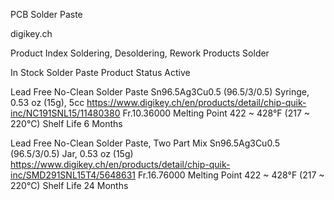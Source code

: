 PCB Solder Paste

digikey.ch

Product Index
Soldering, Desoldering, Rework Products
Solder

In Stock
Solder Paste
Product Status Active

Lead Free No-Clean Solder Paste Sn96.5Ag3Cu0.5 (96.5/3/0.5) Syringe, 0.53 oz (15g), 5cc
https://www.digikey.ch/en/products/detail/chip-quik-inc/NC191SNL15/11480380
Fr.10.36000
Melting Point
422 ~ 428°F (217 ~ 220°C)
Shelf Life
6 Months

Lead Free No-Clean Solder Paste, Two Part Mix Sn96.5Ag3Cu0.5 (96.5/3/0.5) Jar, 0.53 oz (15g)
https://www.digikey.ch/en/products/detail/chip-quik-inc/SMD291SNL15T4/5648631
Fr.16.76000
Melting Point
422 ~ 428°F (217 ~ 220°C)
Shelf Life
24 Months
